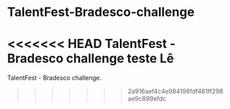 # TalentFest-Bradesco-challenge
<<<<<<< HEAD
TalentFest - Bradesco challenge
teste Lê
=======

TalentFest - Bradesco challenge.
>>>>>>> 2a916aef4c4e984198fdf461ff298ae9c899efdc
